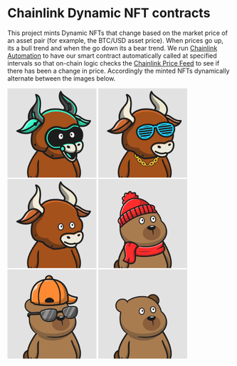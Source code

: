 # Chainlink Dynamic NFT contracts

This project mints Dynamic NFTs that change based on the market price of an asset pair (for example, the BTC/USD asset price). When prices go up, its a bull trend and when the go down its a bear trend. We run [Chainlink Automation](https://docs.chain.link/chainlink-automation) to have our smart contract automatically called at specified intervals so that on-chain logic checks the [Chainlink Price Feed](https://docs.chain.link/data-feeds/price-feeds) to see if there has been a change in price. Accordingly the minted NFTs dynamically alternate between the images below.

<p float="left">
    <img src="./ipfs/gamer_bull.png" width = "200" />
    <img src="./ipfs/party_bull.png" width = "200" />
    <img src="./ipfs/simple_bull.png" width = "200" />
    <img src="./ipfs/beanie_bear.png" width = "200" />
    <img src="./ipfs/coolio_bear.png" width = "200" />
    <img src="./ipfs/simple_bear.png" width = "200" />
</p>
